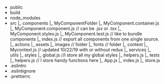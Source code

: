 - public
- build
- node_modules
- src
    |_ components
        |_ MyComponentFolder
            |_ MyComponent.container.js
            |_ MyComponent.component.js // can be .jsx or .tsx
            |_ MyComponent.styles.js
            |_ MyComponent.test.js // like to bundle components
        |_ index.js // export all components from one single source.
    |_ actions
    |_ assets
        |_ images // folder
        |_ fonts // folder
    |_ context
       |_ Mycontext.js  // updated 10/22/19 with or without redux
    |_ services
    |_ utils
        |_ styles
           |_ global.js //I store all my global styles
           |_ helpers.js
        |_ tests
           |_ helpers.js // I store handy functions here
    |_ App.js
    |_ index.js
    |_ store.js
- .eslintrc
- .eslintignore
- .prettierrc